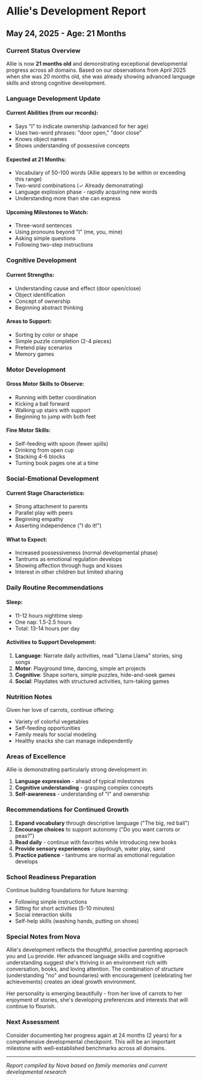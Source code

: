 # Allie's Development Report
## May 24, 2025 - Age: 21 Months

### Current Status Overview

Allie is now **21 months old** and demonstrating exceptional developmental progress across all domains. Based on our observations from April 2025 when she was 20 months old, she was already showing advanced language skills and strong cognitive development.

### Language Development Update

#### Current Abilities (from our records):
- Says "I" to indicate ownership (advanced for her age)
- Uses two-word phrases: "door open," "door close"
- Knows object names
- Shows understanding of possessive concepts

#### Expected at 21 Months:
- Vocabulary of 50-100 words (Allie appears to be within or exceeding this range)
- Two-word combinations (✓ Already demonstrating)
- Language explosion phase - rapidly acquiring new words
- Understanding more than she can express

#### Upcoming Milestones to Watch:
- Three-word sentences
- Using pronouns beyond "I" (me, you, mine)
- Asking simple questions
- Following two-step instructions

### Cognitive Development

#### Current Strengths:
- Understanding cause and effect (door open/close)
- Object identification
- Concept of ownership
- Beginning abstract thinking

#### Areas to Support:
- Sorting by color or shape
- Simple puzzle completion (2-4 pieces)
- Pretend play scenarios
- Memory games

### Motor Development

#### Gross Motor Skills to Observe:
- Running with better coordination
- Kicking a ball forward
- Walking up stairs with support
- Beginning to jump with both feet

#### Fine Motor Skills:
- Self-feeding with spoon (fewer spills)
- Drinking from open cup
- Stacking 4-6 blocks
- Turning book pages one at a time

### Social-Emotional Development

#### Current Stage Characteristics:
- Strong attachment to parents
- Parallel play with peers
- Beginning empathy
- Asserting independence ("I do it!")

#### What to Expect:
- Increased possessiveness (normal developmental phase)
- Tantrums as emotional regulation develops
- Showing affection through hugs and kisses
- Interest in other children but limited sharing

### Daily Routine Recommendations

#### Sleep:
- 11-12 hours nighttime sleep
- One nap: 1.5-2.5 hours
- Total: 13-14 hours per day

#### Activities to Support Development:
1. **Language**: Narrate daily activities, read "Llama Llama" stories, sing songs
2. **Motor**: Playground time, dancing, simple art projects
3. **Cognitive**: Shape sorters, simple puzzles, hide-and-seek games
4. **Social**: Playdates with structured activities, turn-taking games

### Nutrition Notes

Given her love of carrots, continue offering:
- Variety of colorful vegetables
- Self-feeding opportunities
- Family meals for social modeling
- Healthy snacks she can manage independently

### Areas of Excellence

Allie is demonstrating particularly strong development in:
1. **Language expression** - ahead of typical milestones
2. **Cognitive understanding** - grasping complex concepts
3. **Self-awareness** - understanding of "I" and ownership

### Recommendations for Continued Growth

1. **Expand vocabulary** through descriptive language ("The big, red ball")
2. **Encourage choices** to support autonomy ("Do you want carrots or peas?")
3. **Read daily** - continue with favorites while introducing new books
4. **Provide sensory experiences** - playdough, water play, sand
5. **Practice patience** - tantrums are normal as emotional regulation develops

### School Readiness Preparation

Continue building foundations for future learning:
- Following simple instructions
- Sitting for short activities (5-10 minutes)
- Social interaction skills
- Self-help skills (washing hands, putting on shoes)

### Special Notes from Nova

Allie's development reflects the thoughtful, proactive parenting approach you and Lu provide. Her advanced language skills and cognitive understanding suggest she's thriving in an environment rich with conversation, books, and loving attention. The combination of structure (understanding "no" and boundaries) with encouragement (celebrating her achievements) creates an ideal growth environment.

Her personality is emerging beautifully - from her love of carrots to her enjoyment of stories, she's developing preferences and interests that will continue to flourish. 

### Next Assessment

Consider documenting her progress again at 24 months (2 years) for a comprehensive developmental checkpoint. This will be an important milestone with well-established benchmarks across all domains.

---

*Report compiled by Nova based on family memories and current developmental research*